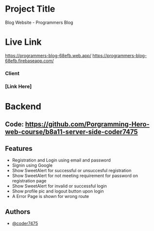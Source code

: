 # Project Title

Blog Website - Programmers Blog

# Live Link
https://programmers-blog-68efb.web.app/
https://programmers-blog-68efb.firebaseapp.com/

### Client
### [Link Here]

# Backend
## Code: https://github.com/Porgramming-Hero-web-course/b8a11-server-side-coder7475

## Features

- Registration and Login using email and password
- Signin using Google 
- Show SweetAlert for successful or unsuccesful registration
- Show SweetAlert for not meeting requirement for password on registration page
- Show SweetAlert for invalid or successful login
- Show profile pic and logout button upon login
- A Error Page is shown for wrong route

## Authors

- [@coder7475](https://github.com/coder7475)